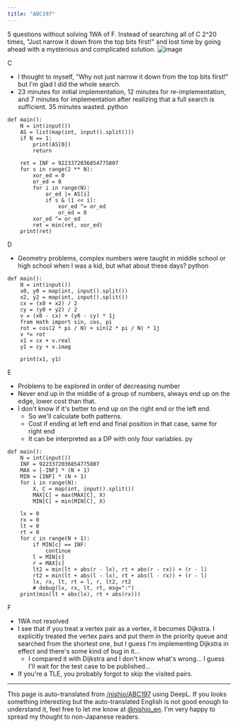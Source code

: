 ```yaml
---
title: "ABC197"
---
```


5 questions without solving 1WA of F. Instead of searching all of C 2^20 times, "Just narrow it down from the top bits first!" and lost time by going ahead with a mysterious and complicated solution.
![image](https://gyazo.com/eea10722a2bd37aeecc3b655bb307f20/thumb/1000)

C
- I thought to myself, "Why not just narrow it down from the top bits first!" but I'm glad I did the whole search.
- 23 minutes for initial implementation, 12 minutes for re-implementation, and 7 minutes for implementation after realizing that a full search is sufficient. 35 minutes wasted.
python

```
def main():
    N = int(input())
    AS = list(map(int, input().split()))
    if N == 1:
        print(AS[0])
        return

    ret = INF = 9223372036854775807
    for s in range(2 ** N):
        xor_ed = 0
        or_ed = 0
        for i in range(N):
            or_ed |= AS[i]
            if s & (1 << i):
                xor_ed ^= or_ed
                or_ed = 0
        xor_ed ^= or_ed
        ret = min(ret, xor_ed)
    print(ret)
```


D
- Geometry problems, complex numbers were taught in middle school or high school when I was a kid, but what about these days?
python

```
def main():
    N = int(input())
    x0, y0 = map(int, input().split())
    x2, y2 = map(int, input().split())
    cx = (x0 + x2) / 2
    cy = (y0 + y2) / 2
    v = (x0 - cx) + (y0 - cy) * 1j
    from math import sin, cos, pi
    rot = cos(2 * pi / N) + sin(2 * pi / N) * 1j
    v *= rot
    x1 = cx + v.real
    y1 = cy + v.imag

    print(x1, y1)
```


E
- Problems to be explored in order of decreasing number
- Never end up in the middle of a group of numbers, always end up on the edge, lower cost than that.
- I don't know if it's better to end up on the right end or the left end.
    - So we'll calculate both patterns.
    - Cost if ending at left end and final position in that case, same for right end
    - It can be interpreted as a DP with only four variables.
py

```
def main():
    N = int(input())
    INF = 9223372036854775807
    MAX = [-INF] * (N + 1)
    MIN = [INF] * (N + 1)
    for i in range(N):
        X, C = map(int, input().split())
        MAX[C] = max(MAX[C], X)
        MIN[C] = min(MIN[C], X)

    lx = 0
    rx = 0
    lt = 0
    rt = 0
    for c in range(N + 1):
        if MIN[c] == INF:
            continue
        l = MIN[c]
        r = MAX[c]
        lt2 = min(lt + abs(r - lx), rt + abs(r - rx)) + (r - l)
        rt2 = min(lt + abs(l - lx), rt + abs(l - rx)) + (r - l) 
        lx, rx, lt, rt = l, r, lt2, rt2
        # debug(lx, rx, lt, rt, msg=":")
    print(min(lt + abs(lx), rt + abs(rx)))
```


F
- 1WA not resolved
- I see that if you treat a vertex pair as a vertex, it becomes Dijkstra. I explicitly treated the vertex pairs and put them in the priority queue and searched from the shortest one, but I guess I'm implementing Dijkstra in effect and there's some kind of bug in it...
    - I compared it with Dijkstra and I don't know what's wrong... I guess I'll wait for the test case to be published...
- If you're a TLE, you probably forgot to skip the visited pairs.

---
This page is auto-translated from [/nishio/ABC197](https://scrapbox.io/nishio/ABC197) using DeepL. If you looks something interesting but the auto-translated English is not good enough to understand it, feel free to let me know at [@nishio_en](https://twitter.com/nishio_en). I'm very happy to spread my thought to non-Japanese readers.